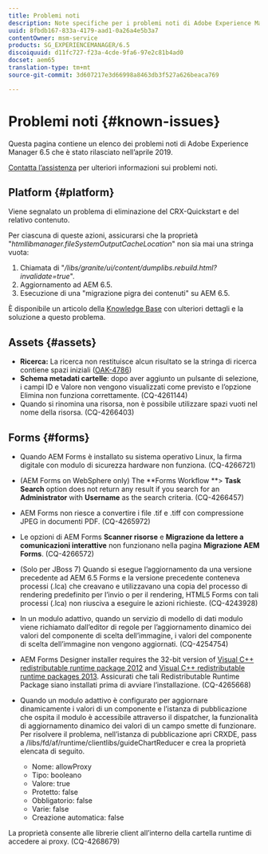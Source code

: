 ```yaml
---
title: Problemi noti
description: Note specifiche per i problemi noti di Adobe Experience Manager 6.5
uuid: 8fbdb167-833a-4179-aad1-0a26a4e5b3a7
contentOwner: msm-service
products: SG_EXPERIENCEMANAGER/6.5
discoiquuid: d11fc727-f23a-4cde-9fa6-97e2c81b4ad0
docset: aem65
translation-type: tm+mt
source-git-commit: 3d607217e3d66998a8463db3f527a626beaca769

---
```



# Problemi noti {#known-issues}

Questa pagina contiene un elenco dei problemi noti di Adobe Experience Manager 6.5 che è stato rilasciato nell’aprile 2019.

[Contatta l’assistenza](https://helpx.adobe.com/support/experience-manager.html) per ulteriori informazioni sui problemi noti.

## Platform {#platform}

Viene segnalato un problema di eliminazione del CRX-Quickstart e del relativo contenuto.

Per ciascuna di queste azioni, assicurarsi che la proprietà &quot;*htmllibmanager.fileSystemOutputCacheLocation*&quot; non sia mai una stringa vuota:

1. Chiamata di &quot;*/libs/granite/ui/content/dumplibs.rebuild.html?invalidate=true*&quot;.
2. Aggiornamento ad AEM 6.5.
3. Esecuzione di una &quot;migrazione pigra dei contenuti&quot; su AEM 6.5.

È disponibile un articolo della [Knowledge Base](https://helpx.adobe.com/experience-manager/kb/avoid-crx-quickstart-deletion-in-aem-6-5.html) con ulteriori dettagli e la soluzione a questo problema.

## Assets {#assets}

* **Ricerca:** La ricerca non restituisce alcun risultato se la stringa di ricerca contiene spazi iniziali ([OAK-4786](https://issues.apache.org/jira/browse/OAK-4786))
* **Schema metadati cartelle**: dopo aver aggiunto un pulsante di selezione, i campi ID e Valore non vengono visualizzati come previsto e l’opzione Elimina non funziona correttamente. (CQ-4261144)
* Quando si rinomina una risorsa, non è possibile utilizzare spazi vuoti nel nome della risorsa. (CQ-4266403)

## Forms {#forms}

* Quando AEM Forms è installato su sistema operativo Linux, la firma digitale con modulo di sicurezza hardware non funziona. (CQ-4266721)
* (AEM Forms on WebSphere only) The **Forms Workflow **> **Task Search** option does not return any result if you search for an **Administrator** with **Username** as the search criteria. (CQ-4266457)

* AEM Forms non riesce a convertire i file .tif e .tiff con compressione JPEG in documenti PDF. (CQ-4265972)
* Le opzioni di AEM Forms **Scanner risorse** e **Migrazione da lettere a comunicazioni interattive** non funzionano nella pagina **Migrazione AEM Forms**. (CQ-4266572)

* (Solo per JBoss 7) Quando si esegue l’aggiornamento da una versione precedente ad AEM 6.5 Forms e la versione precedente conteneva processi (.lca) che creavano e utilizzavano una copia del processo di rendering predefinito per l’invio o per il rendering, HTML5 Forms con tali processi (.lca) non riusciva a eseguire le azioni richieste. (CQ-4243928)
* In un modulo adattivo, quando un servizio di modello di dati modulo viene richiamato dall’editor di regole per l’aggiornamento dinamico dei valori del componente di scelta dell’immagine, i valori del componente di scelta dell’immagine non vengono aggiornati. (CQ-4254754)
* AEM Forms Designer installer requires the 32-bit version of [Visual C++ redistributable runtime package 2012](https://support.microsoft.com/en-in/help/2977003/the-latest-supported-visual-c-downloads) and [Visual C++ redistributable runtime packages 2013](https://support.microsoft.com/en-in/help/3179560/update-for-visual-c-2013-and-visual-c-redistributable-package). Assicurati che tali Redistributable Runtime Package siano installati prima di avviare l’installazione. (CQ-4265668)

* Quando un modulo adattivo è configurato per aggiornare dinamicamente i valori di un componente e l’istanza di pubblicazione che ospita il modulo è accessibile attraverso il dispatcher, la funzionalità di aggiornamento dinamico dei valori di un campo smette di funzionare. Per risolvere il problema, nell’istanza di pubblicazione apri CRXDE, pass a /libs/fd/af/runtime/clientlibs/guideChartReducer e crea la proprietà elencata di seguito.

   * Nome: allowProxy
   * Tipo: booleano
   * Valore: true
   * Protetto: false
   * Obbligatorio: false
   * Varie: false
   * Creazione automatica: false

La proprietà consente alle librerie client all’interno della cartella runtime di accedere ai proxy. (CQ-4268679)

